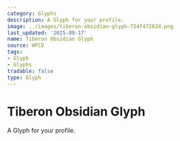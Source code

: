 ```yaml
---
category: Glyphs
description: A Glyph for your profile.
image: ../images/tiberon-obsidian-glyph-724f47282d.png
last_updated: '2025-09-17'
name: Tiberon Obsidian Glyph
source: WFCD
tags:
- Glyph
- Glyphs
tradable: false
type: Glyph
---
```


# Tiberon Obsidian Glyph

A Glyph for your profile.

